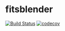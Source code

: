 # fitsblender

[![Build Status](https://dev.azure.com/spacetelescope/fitsblender/_apis/build/status/spacetelescope.fitsblender?branchName=master)](https://dev.azure.com/spacetelescope/fitsblender/_build/latest?definitionId=14&branchName=master)
[![codecov](https://codecov.io/gh/spacetelescope/fitsblender/branch/master/graph/badge.svg)](https://codecov.io/gh/spacetelescope/fitsblender)
